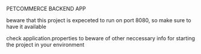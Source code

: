 PETCOMMERCE BACKEND APP

beware that this project is expeceted to run on port 8080, so make sure to have it available

check application.properties to beware of other neccessary info for starting the project in your environment
